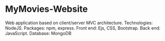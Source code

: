 # MyMovies-Website

Web application based on client/server MVC architecture.
Technologies: NodeJS.
Packages: npm, express.
Front end: Ejs, CSS, Bootstrap.
Back end: JavaScript.
Database: MongoDB
